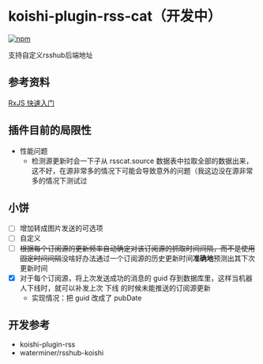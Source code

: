 # koishi-plugin-rss-cat（开发中）

[![npm](https://img.shields.io/npm/v/koishi-plugin-rss-cat?style=flat-square)](https://www.npmjs.com/package/koishi-plugin-rss-cat)

支持自定义rsshub后端地址

## 参考资料
[RxJS 快速入门](https://blog.ralph.wang/articles/23a34d9e_RxJS_快速入门)

## 插件目前的局限性
- 性能问题
   -  检测源更新时会一下子从 rsscat.source 数据表中拉取全部的数据出来，这不好，在源非常多的情况下可能会导致意外的问题（我这边没在源非常多的情况下测试过

## 小饼

- [ ] 增加转成图片发送的可选项
- [ ] 自定义
- [ ] ~~根据每个订阅源的更新频率自动确定对该订阅源的抓取时间间隔，而不是使用固定时间间隔~~没啥好办法通过一个订阅源的历史更新时间**准确地**预测出其下次更新时间
- [x] 对于每个订阅源，将上次发送成功的消息的 guid 存到数据库里，这样当机器人下线时，就可以补发上次 下线 的时候未能推送的订阅源更新
   - 实现情况：把 guid 改成了 pubDate

## 开发参考

- koishi-plugin-rss
- waterminer/rsshub-koishi